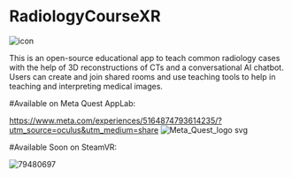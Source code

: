 # RadiologyCourseXR
![icon](https://github.com/yusufalibrahim1994/RadiologyCourseXR/assets/57629778/2f15fb46-bed8-4944-ab4f-490268e5a8cd)

This is an open-source educational app to teach common radiology cases with the help of 3D reconstructions of CTs and a conversational AI chatbot. Users can create and join shared rooms and use teaching tools to help in teaching and interpreting medical images.

#Available on Meta Quest AppLab:

 https://www.meta.com/experiences/5164874793614235/?utm_source=oculus&utm_medium=share
![Meta_Quest_logo svg](https://github.com/yusufalibrahim1994/RadiologyCourseXR/assets/57629778/ad2e7e64-057c-43c7-92ed-d998c4a4c342)

#Available Soon on SteamVR:

![79480697](https://github.com/yusufalibrahim1994/RadiologyCourseXR/assets/57629778/1cf0458e-15d7-436e-9436-f5ef60a8ff80)
